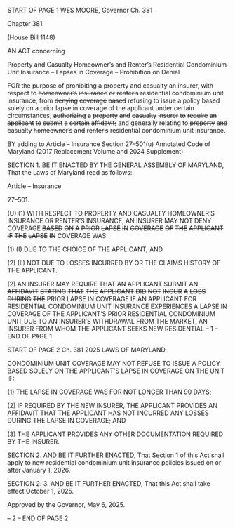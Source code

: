 START OF PAGE 1
WES MOORE, Governor Ch. 381

Chapter 381

(House Bill 1148)

AN ACT concerning

~~Property~~ ~~and~~ ~~Casualty~~ ~~Homeowner’s~~ ~~and~~ ~~Renter’s~~ Residential Condominium
Unit Insurance – Lapses in Coverage – Prohibition on Denial

FOR the purpose of prohibiting ~~a~~ ~~property~~ ~~and~~ ~~casualty~~ an insurer, with respect to
~~homeowner’s~~ ~~insurance~~ ~~or~~ ~~renter’s~~ residential condominium unit insurance, from
~~denying~~ ~~coverage~~ ~~based~~ refusing to issue a policy based solely on a prior lapse in
coverage of the applicant under certain circumstances; ~~authorizing~~ ~~a~~ ~~property~~ ~~and~~
~~casualty~~ ~~insurer~~ ~~to~~ ~~require~~ ~~an~~ ~~applicant~~ ~~to~~ ~~submit~~ ~~a~~ ~~certain~~ ~~affidavit;~~ and generally
relating to ~~property~~ ~~and~~ ~~casualty~~ ~~homeowner’s~~ ~~and~~ ~~renter’s~~ residential condominium
unit insurance.

BY adding to
Article – Insurance
Section 27–501(u)
Annotated Code of Maryland
(2017 Replacement Volume and 2024 Supplement)

SECTION 1. BE IT ENACTED BY THE GENERAL ASSEMBLY OF MARYLAND,
That the Laws of Maryland read as follows:

Article – Insurance

27–501.

(U) (1) WITH RESPECT TO PROPERTY AND CASUALTY HOMEOWNER’S
INSURANCE OR RENTER’S INSURANCE, AN INSURER MAY NOT DENY COVERAGE
~~BASED~~ ~~ON~~ ~~A~~ ~~PRIOR~~ ~~LAPSE~~ ~~IN~~ ~~COVERAGE~~ ~~OF~~ ~~THE~~ ~~APPLICANT~~ ~~IF~~ ~~THE~~ ~~LAPSE~~ ~~IN~~
COVERAGE WAS:

(1) (I) DUE TO THE CHOICE OF THE APPLICANT; AND

(2) (II) NOT DUE TO LOSSES INCURRED BY OR THE CLAIMS HISTORY
OF THE APPLICANT.

(2) AN INSURER MAY REQUIRE THAT AN APPLICANT SUBMIT AN
~~AFFIDAVIT~~ ~~STATING~~ ~~THAT~~ ~~THE~~ ~~APPLICANT~~ ~~DID~~ ~~NOT~~ ~~INCUR~~ ~~A~~ ~~LOSS~~ ~~DURING~~ ~~THE~~
PRIOR LAPSE IN COVERAGE IF AN APPLICANT FOR RESIDENTIAL CONDOMINIUM
UNIT INSURANCE EXPERIENCES A LAPSE IN COVERAGE OF THE APPLICANT’S PRIOR
RESIDENTIAL CONDOMINIUM UNIT DUE TO AN INSURER’S WITHDRAWAL FROM THE
MARKET, AN INSURER FROM WHOM THE APPLICANT SEEKS NEW RESIDENTIAL
– 1 –
END OF PAGE 1

START OF PAGE 2
Ch. 381 2025 LAWS OF MARYLAND

CONDOMINIUM UNIT COVERAGE MAY NOT REFUSE TO ISSUE A POLICY BASED SOLELY
ON THE APPLICANT’S LAPSE IN COVERAGE ON THE UNIT IF:

(1) THE LAPSE IN COVERAGE WAS FOR NOT LONGER THAN 90 DAYS;

(2) IF REQUIRED BY THE NEW INSURER, THE APPLICANT PROVIDES AN
AFFIDAVIT THAT THE APPLICANT HAS NOT INCURRED ANY LOSSES DURING THE
LAPSE IN COVERAGE; AND

(3) THE APPLICANT PROVIDES ANY OTHER DOCUMENTATION
REQUIRED BY THE INSURER.

SECTION 2. AND BE IT FURTHER ENACTED, That Section 1 of this Act shall
apply to new residential condominium unit insurance policies issued on or after January 1,
2026.

SECTION ~~2.~~ 3. AND BE IT FURTHER ENACTED, That this Act shall take effect
October 1, 2025.

Approved by the Governor, May 6, 2025.

– 2 –
END OF PAGE 2